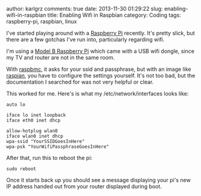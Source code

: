 author: karlgrz 
comments: true
date: 2013-11-30 01:29:22
slug: enabling-wifi-in-raspbian
title: Enabling Wifi in Raspbian
category: Coding
tags: raspberry-pi, raspbian, linux

I've started playing around with a [Raspberry Pi](http://www.raspberrypi.org/) recently. It's pretty slick, but there are a few gotchas I've run into, particularly regarding wifi.

I'm using a [Model B Raspberry Pi](http://www.adafruit.com/products/998?gclid=COG4qNeBjLsCFccRMwodtxcAUQ) which came with a USB wifi dongle, since my TV and router are not in the same room.

With [raspbmc](http://www.raspbmc.com/about/), it asks for your ssid and passphrase, but with an image like [raspian](http://www.raspbian.org/), you have to configure the settings yourself. It's not too bad, but the documentation I searched for was not very helpful or clear.

This worked for me. Here's is what my /etc/network/interfaces looks like:

```
auto lo

iface lo inet loopback
iface eth0 inet dhcp

allow-hotplug wlan0
iface wlan0 inet dhcp
wpa-ssid "YourSSIDGoesInHere"
wpa-psk "YourWifiPassphraseGoesInHere"
```

After that, run this to reboot the pi:

```
sudo reboot
```

Once it starts back up you should see a message displaying your pi's new IP address handed out from your router displayed during boot.
